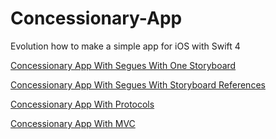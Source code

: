 # Concessionary-App
Evolution how to make a simple app for iOS with Swift 4

[Concessionary App With Segues With One Storyboard](https://github.com/Sfresneda/Concessionary-App/tree/master/Concessionary%20App%20With%20Segues)

[Concessionary App With Segues With Storyboard References](https://github.com/Sfresneda/Concessionary-App/tree/master/Concessionary%20App%20With%20Segues%202)

[Concessionary App With Protocols](https://github.com/Sfresneda/Concessionary-App/tree/master/Concessionary%20App%20With%20Protocols)

[Concessionary App With MVC](https://github.com/Sfresneda/Concessionary-App/tree/master/Concessionary%20App%20MVC)
